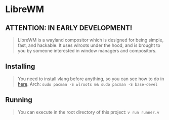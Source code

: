 # LibreWM

## ATTENTION: IN EARLY DEVELOPMENT!

> LibreWM is a wayland compositor which is designed for being simple, fast, and hackable. It uses wlroots under the hood, and is brought to you by someone interested in
> window managers and compositors.

## Installing
> You need to install vlang before anything, so you can see how to do in [here](https://vlang.io).
> Arch:
> `sudo pacman -S wlroots && sudo pacman -S base-devel`

## Running
> You can execute in the root directory of this project:
> `v run runner.v`
